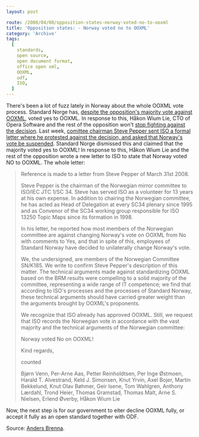 ```yaml
---
layout: post

route: /2008/04/08/opposition-states-norway-voted-no-to-ooxml
title: 'Opposition states: - Norway voted no to OOXML'
category: 'Archive'
tags:
  [
    standards,
    open source,
    open document format,
    office open xml,
    OOXML,
    odf,
    ISO,
  ]
---
```


There's been a lot of fuzz lately in Norway about the whole OOXML vote process.
Standard Norge has,
<a class="ph" target="_blank" rel="noopener noreferrer" href="http://phun-ky.net/2008/03/norway-says-yes-to-ooxml-despite-protests">despite
the opposition's majority vote against OOXML</a>, voted yes to OOXML. In
response to this, Håkon Wium Lie, CTO of Opera Software and the rest of the
opposition won't
<a class="ph" target="_blank" rel="noopener noreferrer" href="http://blog.abrenna.com/norwegian-ooxml-vote-did-not-tip-ballot/">stop
fighting against the decision</a>. Last week,
<a class="ph" target="_blank" rel="noopener noreferrer" href="http://blog.abrenna.com/formal-protest-against-norways-yes-to-ooxml/">comittee
chairman Steve Pepper sent ISO a formal letter where he protested against the
decision, and asked that Norway's vote be suspended</a>. Standard Norge
dismissed this and claimed that the majority voted yes to OOXML! In response to
this, Håkon Wium Lie and the rest of the opposition wrote a new letter to ISO to
state that Norway voted NO to OOXML. The whole letter:

> Reference is made to a letter from Steve Pepper of March 31st 2008.
>
> Steve Pepper is the chairman of the Norwegian mirror committee to ISO/IEC JTC
> 1/SC 34. Steve has served ISO as a volunteer for 13 years at his own expense.
> In addition to chairing the Norwegian committee, he has acted as Head of
> Delegation at every SC34 plenary since 1995 and as Convenor of the SC34
> working group responsible for ISO 13250 Topic Maps since its formation
> in 1998.
>
> In his letter, he reported how most members of the Norwegian committee are
> against changing Norway's vote on OOXML from No with comments to Yes, and that
> in spite of this, employees of Standard Norway have decided to unilaterally
> change Norway's vote.
>
> We, the undersigned, are members of the Norwegian Committee SN/K185. We write
> to confirm Steve Pepper's description of this matter. The technical arguments
> made against standardizing OOXML based on the BRM results were compelling to a
> solid majority of the committee, representing a wide range of IT competence;
> we find that according to ISO's processes and the processes of Standard
> Norway, these technical arguments should have carried greater weight than the
> arguments brought by OOXML's proponents.
>
> We recognize that ISO already has approved OOXML. Still, we request that ISO
> records the Norwegian vote in accordance with the vast majority and the
> technical arguments of the Norwegian committee:
>
> Norway voted No on OOXML!
>
> Kind regards,
>
> counted
>
> Bjørn Venn, Per-Arne Aas, Petter Reinholdtsen, Per Inge Østmoen, Harald T.
> Alvestrand, Keld J. Simonsen, Knut Yrvin, Axel Bojer, Martin Bekkelund, Knut
> Olav Bøhmer, Geir Isene, Tom Wahlgren, Anthony Lærdahl, Trond Heier, Thomas
> Gramstad, Thomas Malt, Arne S. Nielsen, Erlend Øverby, Håkon Wium Lie

Now, the next step is for our government to eiter decline OOXML fully, or accept
it fully as an open standard together with ODF.

Source:
<a class="ph" target="_blank" rel="noopener noreferrer" href="http://blog.abrenna.com/">Anders
Brenna</a>.
